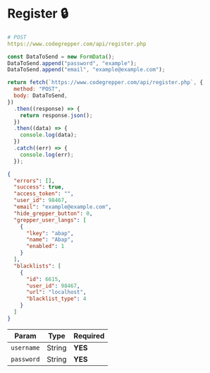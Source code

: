 # Register 🔒

```yaml
# POST
https://www.codegrepper.com/api/register.php
```

```js
const DataToSend = new FormData();
DataToSend.append("password", "example");
DataToSend.append("email", "example@example.com");

return fetch(`https://www.codegrepper.com/api/register.php`, {
  method: "POST",
  body: DataToSend,
})
  .then((response) => {
    return response.json();
  })
  .then((data) => {
    console.log(data);
  })
  .catch((err) => {
    console.log(err);
  });
```

```json
{
  "errors": [],
  "success": true,
  "access_token": "",
  "user_id": 98467,
  "email": "example@example.com",
  "hide_grepper_button": 0,
  "grepper_user_langs": [
    {
      "lkey": "abap",
      "name": "Abap",
      "enabled": 1
    }
  ],
  "blacklists": [
    {
      "id": 6615,
      "user_id": 98467,
      "url": "localhost",
      "blacklist_type": 4
    }
  ]
}
```

| Param      | Type   | Required |
| ---------- | ------ | -------- |
| `username` | String | **YES**  |
| `password` | String | **YES**  |
